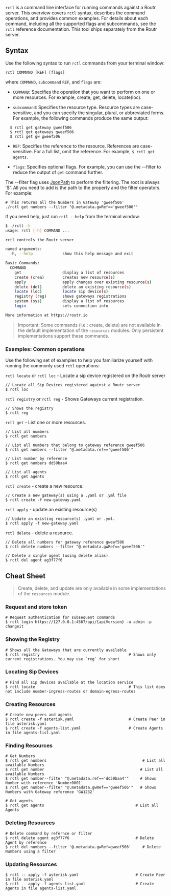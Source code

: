 `rctl` is a command line interface for running commands against a Routr server. This overview covers `rctl` syntax, describes the command operations, and provides common examples. For details about each command, including all the supported flags and subcommands, see the `rctl` reference documentation. This tool ships separately from the Routr server.

## Syntax

Use the following syntax to run `rctl` commands from your terminal window:

```
rctl COMMAND [REF] [flags]
```

where `COMMAND`, `subcommand` `REF`, and `flags` are:

- `COMMAND`: Specifies the operation that you want to perform on one or more resources. For example, create, get, delete, locate(loc).

- `subcommand`: Specifies the resource type. Resource types are case-sensitive, and you can specify the singular, plural, or abbreviated forms. For example, the following commands produce the same output:

```
  $ rctl get gateway gweef506
  $ rctl get gateways gweef506
  $ rctl get gw gweef506
```

- `REF`: Specifies the reference to the resource. References are case-sensitive. For a full list, omit the reference. For example, `$ rctl get agents`.

- `flags`: Specifies optional flags. For example, you can use the --filter to reduce the output of `get` command further.

The --filter flag uses [JsonPath](https://github.com/json-path/JsonPath) to perform the filtering. The root is always '$'.
All you need to add is the path to the property and the filter operators. For example:

```
# This returns all the Numbers in Gateway 'gweef506'
./rctl get numbers --filter "@.metadata.gwRef=='gweef506'"    
```

If you need help, just run `rctl --help` from the terminal window.

```bash
$ ./rctl -h
usage: rctl [-h] COMMAND ...

rctl controls the Routr server

named arguments:
  -h, --help             show this help message and exit

Basic Commands:
  COMMAND
    get                  display a list of resources
    create (crea)        creates new resource(s)
    apply                apply changes over existing resource(s)
    delete (del)         delete an existing resource(s)
    locate (loc)         locate sip device(s)
    registry (reg)       shows gateways registrations
    system (sys)         display a list of resources
    login                sets connection info

More information at https://routr.io
```

> Important: Some commands (i.e.: create, delete) are not available in the default implementation of the `resources` modules. Only persistent implementations support these commands.

### Examples: Common operations

Use the following set of examples to help you familiarize yourself with running the commonly used `rctl` operations:

`rctl locate` or `rctl loc` - Locate a sip device registered on the Routr server

```
// Locate all Sip Devices registered against a Routr server
$ rctl loc
```

`rctl registry` or `rctl reg` - Shows Gateways current registration.

```
// Shows the registry
$ rctl reg
```

`rctl get` - List one or more resources.

```
// List all numbers
$ rctl get numbers

// List all numbers that belong to gateway reference gweef506
$ rctl get numbers --filter "@.metadata.ref=='gweef506'"

// List number by reference
$ rctl get numbers dd50baa4

// List all agents
$ rctl get agents
```

`rctl create` - create a new resource.

```
// Create a new gateway(s) using a .yaml or .yml file
$ rctl create -f new-gateway.yaml
```

`rctl apply` - update an existing resource(s)

```
// Update an existing resource(s) .yaml or .yml.
$ rctl apply -f new-gateway.yaml
```

`rctl delete` - delete a resource.

```
// Delete all numbers for gateway reference gweef506
$ rctl delete numbers --filter "@.metadata.gwRef=='gweef506'"

// Delete a single agent (using delete alias)
$ rctl del agent ag3f77f6
```

## Cheat Sheet

> Create, delete, and update are only available in some implementations of the `resources` module.

### Request and store token

```
# Request authentication for subsequent commands
$ rctl login https://127.0.0.1:4567/api/{apiVersion} -u admin -p changeit
```

### Showing the Registry

```
# Shows all the Gateways that are currently available
$ rctl registry                                       # Shows only current registrations. You may use `reg` for short
```

### Locating Sip Devices

```
# Find all sip devices available at the location service
$ rctl locate                                         # This list does not include number-ingress-routes or domain-egress-routes
```

### Creating Resources

```
# Create new peers and agents
$ rctl create -f asterisk.yaml                        # Create Peer in file asterisk.yaml
$ rctl create -f agents-list.yaml                     # Create Agents in file agents-list.yaml
```

### Finding Resources

```
# Get Numbers
$ rctl get numbers                                          # List all available Numbers
$ rctl get number                                          # List all available Numbers
$ rctl get number--filter "@.metadata.ref=='dd50baa4'"     # Shows Number with reference 'Number0001'
$ rctl get number--filter "@.metadata.gwRef=='gweef506'"   # Shows Numbers with Gateway reference 'GW1232'

# Get agents
$ rctl get agents                                        # List all Agents
```

### Deleting Resources

```
# Delete command by refernce or filter
$ rctl delete agent ag3f77f6                             # Delete Agent by reference
$ rctl del numbers --filter '@.metadata.gwRef=gweef506'     # Delete Numbers using a filter
```

### Updating Resources

```
$ rctl -- apply -f asterisk.yaml                         # Create Peer in file asterisk.yaml
$ rctl -- apply -f agents-list.yaml                      # Create Agents in file agents-list.yaml
```
